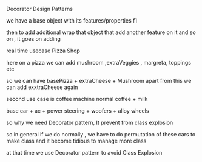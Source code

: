 Decorator Design Patterns

we have a base object with its features/properties f1

then to add additional wrap that object that add another feature on it and so on , it goes on adding

real time usecase 
Pizza Shop 

here on a pizza we can add mushroom ,extraVeggies , margreta, toppings etc

so we can have basePizza + extraCheese + Mushroom 
apart from this we can add exxtraCheese again

second use case is coffee machine
normal coffee + milk 


base car + ac + power steering + woofers + alloy wheels 

so why we need Decorator pattern,
It prevent from class explosion

so in general if we do normally , 
we have to do permutation of these cars to make class and it become tidious to manage more class 


at that time we use Decorator pattern to avoid Class Explosion



